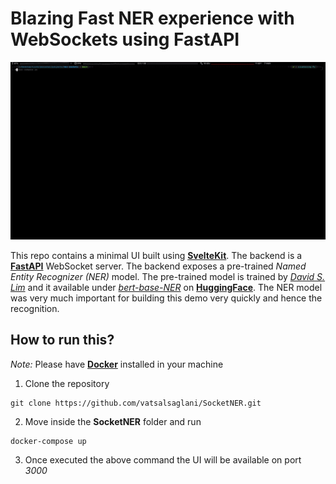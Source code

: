 # Blazing Fast NER experience with WebSockets using FastAPI

![Socket NER](socker-ner-8x.gif)

This repo contains a minimal UI built using **[SvelteKit](https://kit.svelte.dev/)**. The backend is a **[FastAPI](https://fastapi.tiangolo.com/)** WebSocket server. The backend exposes a pre-trained _Named Entity Recognizer (NER)_ model. The pre-trained model is trained by _[David S. Lim](https://huggingface.co/dslim)_ and it available under _[bert-base-NER](https://huggingface.co/dslim/bert-base-NER)_ on **[HuggingFace](https://huggingface.co/)**. The NER model was very much important for building this demo very quickly and hence the recognition.

## How to run this?

_Note:_ Please have **[Docker](https://www.docker.com/)** installed in your machine

1. Clone the repository
```
git clone https://github.com/vatsalsaglani/SocketNER.git
```
2. Move inside the **SocketNER** folder and run
```
docker-compose up
```
3. Once executed the above command the UI will be available on port _3000_